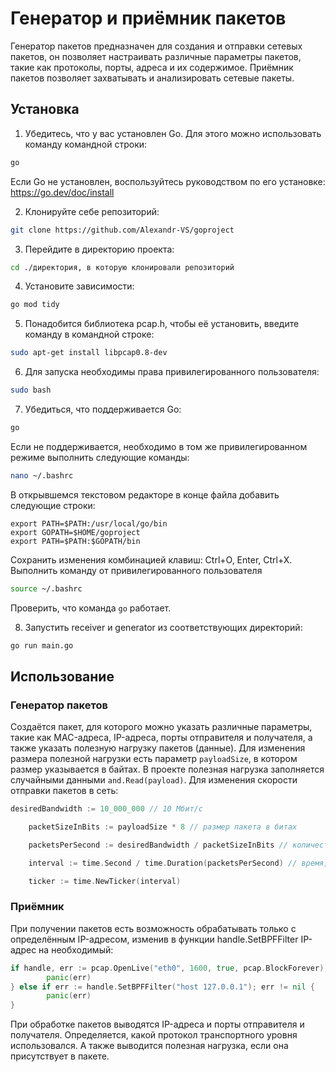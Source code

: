 # Генератор и приёмник пакетов

Генератор пакетов предназначен для создания и отправки сетевых пакетов, он позволяет настраивать различные параметры пакетов, такие как протоколы, порты, адреса и их содержимое. 
Приёмник пакетов позволяет захватывать и анализировать сетевые пакеты.

## Установка

1. Убедитесь, что у вас установлен Go. Для этого можно использовать команду командной строки:
```bash
go
```
Если Go не установлен, воспользуйтесь руководством по его установке: https://go.dev/doc/install

2. Клонируйте себе репозиторий:
```bash
git clone https://github.com/Alexandr-VS/goproject
```

3. Перейдите в директорию проекта:
```bash
cd ./директория, в которую клонировали репозиторий
```

4. Установите зависимости:
```bash
go mod tidy
```

5. Понадобится библиотека pcap.h, чтобы её установить, введите команду в командной строке:
```bash
sudo apt-get install libpcap0.8-dev
```

6. Для запуска необходимы права привилегированного пользователя:
```bash
sudo bash
```

7. Убедиться, что поддерживается Go:
```bash
go
```
Если не поддерживается, необходимо в том же привилегированном режиме выполнить следующие команды:
```bash
nano ~/.bashrc
```
В открывшемся текстовом редакторе в конце файла добавить следующие строки:

```
export PATH=$PATH:/usr/local/go/bin
export GOPATH=$HOME/goproject
export PATH=$PATH:$GOPATH/bin
```
Сохранить изменения комбинацией клавиш: Ctrl+O, Enter, Ctrl+X.
Выполнить команду от привилегированного пользователя
```bash
source ~/.bashrc
```

Проверить, что команда ```go``` работает.

8. Запустить receiver и generator из соответствующих директорий:
```bash
go run main.go
```

## Использование

### Генератор пакетов

Создаётся пакет, для которого можно указать различные параметры, такие как MAC-адреса, IP-адреса, порты отправителя и получателя, а также указать полезную нагрузку пакетов (данные). Для изменения размера полезной нагрузки есть параметр ```payloadSize```, в котором размер указывается в байтах. В проекте полезная нагрузка заполняется случайными данными ```and.Read(payload)```. 
Для изменения скорости отправки пакетов в сеть:
```Go
desiredBandwidth := 10_000_000 // 10 Мбит/с

	packetSizeInBits := payloadSize * 8 // размер пакета в битах

	packetsPerSecond := desiredBandwidth / packetSizeInBits // количество генерируемых пакетов в секунду

	interval := time.Second / time.Duration(packetsPerSecond) // время, через которое необходимо отправлять каждый пакет

	ticker := time.NewTicker(interval)
```

### Приёмник

При получении пакетов есть возможность обрабатывать только с определённым IP-адресом, изменив в функции handle.SetBPFFilter IP-адрес на необходимый:
```Go
if handle, err := pcap.OpenLive("eth0", 1600, true, pcap.BlockForever); err != nil {
		panic(err)
} else if err := handle.SetBPFFilter("host 127.0.0.1"); err != nil {
		panic(err)
}
```

При обработке пакетов выводятся IP-адреса и порты отправителя и получателя. Определяется, какой протокол транспортного уровня использовался. А также выводится полезная нагрузка, если она присутствует в пакете.

